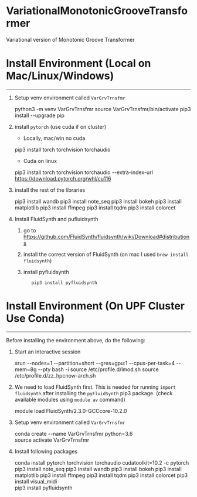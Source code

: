 # VariationalMonotonicGrooveTransformer
Variational version of Monotonic Groove Transformer


# Install Environment (Local on Mac/Linux/Windows)

----

1. Setup venv environment called `VarGrvTrnsfmr`


    python3 -m venv VarGrvTrnsfmr
    source VarGrvTrnsfmr/bin/activate
    pip3 install --upgrade pip

2. install `pytorch` (use cuda if on cluster)


   - Locally, mac/win no cuda 

    pip3 install torch torchvision torchaudio


   - Cuda on linux
  
    pip3 install torch torchvision torchaudio --extra-index-url https://download.pytorch.org/whl/cu116


3. install the rest of the libraries


    pip3 install wandb
    pip3 install note_seq
    pip3 install bokeh
    pip3 install matplotlib
    pip3 install ffmpeg
    pip3 install tqdm
    pip3 install colorcet


4. Install FluidSynth and pufluidsynth 
   1. go to https://github.com/FluidSynth/fluidsynth/wiki/Download#distributions
   2. install the correct version of FluidSynth  (on mac I used `brew install fluidsynth`)
   3. install pyfluidsynth
   
             pip3 install pyfluidsynth



# Install Environment (On UPF Cluster Use Conda)

----

Before installing the environment above, do the following:

1. Start an interactive session


      srun --nodes=1 --partition=short --gres=gpu:1 --cpus-per-task=4 --mem=8g --pty bash -i
      source /etc/profile.d/lmod.sh
      source /etc/profile.d/zz_hpcnow-arch.sh

2. We need to load FluidSynth first. This is needed for running `import fluidsynth` after 
installing the `pyFluidSynth` pip3 package. (check available modules using `module av` command)
   

      module load FluidSynth/2.3.0-GCCcore-10.2.0
      

3. Setup venv environment called `VarGrvTrnsfmr`
   

      conda create --name VarGrvTrnsfmr python=3.6   
      source activate VarGrvTrnsfmr		           


4. Install following packages
      

      conda install pytorch torchvision torchaudio cudatoolkit=10.2 -c pytorch
      pip3 install note_seq
      pip3 install wandb
      pip3 install bokeh
      pip3 install matplotlib
      pip3 install ffmpeg
      pip3 install tqdm
      pip3 install colorcet
      pip3 install visual_midi	
      pip3 install pyfluidsynth 
      